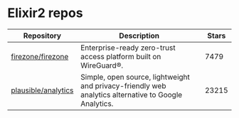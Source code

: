 # Elixir2 repos

| Repository                                                    | Description                                                                                          | Stars |
| ------------------------------------------------------------- | ---------------------------------------------------------------------------------------------------- | ----- |
| [firezone/firezone](https://github.com/firezone/firezone)     | Enterprise-ready zero-trust access platform built on WireGuard®.                                     | 7479  |
| [plausible/analytics](https://github.com/plausible/analytics) | Simple, open source, lightweight and privacy-friendly web analytics alternative to Google Analytics. | 23215 |

